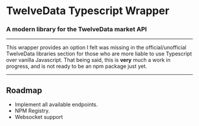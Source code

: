 # TwelveData Typescript Wrapper
### A modern library for the TwelveData market API
---------

This wrapper provides an option I felt was missing in the official/unofficial TwelveData libraries section for those who are more liable to use Typescript over vanilla Javascript. That being said, this is **very** much a work in progress, and is not ready to be an npm package just yet. 

---
## Roadmap
- Implement all available endpoints.
- NPM Registry.
- Websocket support
